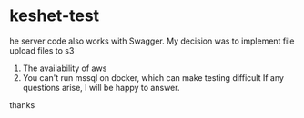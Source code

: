 # keshet-test

he server code also works with Swagger.
My decision was to implement file upload files to s3
1. The availability of aws
2. You can't run mssql on docker, which can make testing difficult
If any questions arise, I will be happy to answer.

thanks

